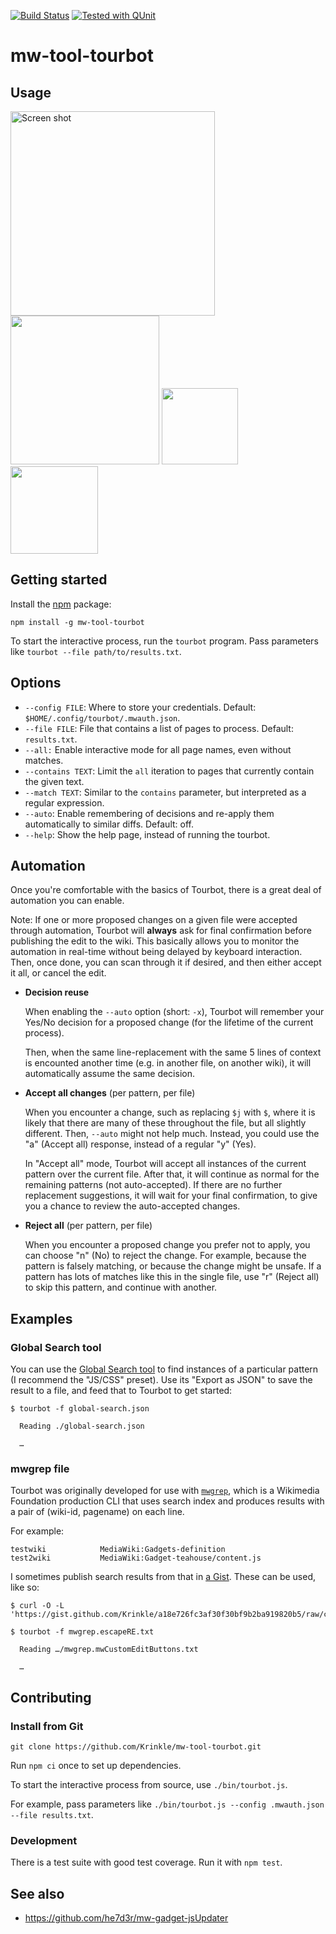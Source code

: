 [![Build Status](https://github.com/Krinkle/mw-tool-tourbot/actions/workflows/CI.yaml/badge.svg)](https://github.com/Krinkle/mw-tool-tourbot/actions/workflows/CI.yaml) [![Tested with QUnit](https://img.shields.io/badge/tested_with-qunit-9c3493.svg)](https://qunitjs.com/)

# mw-tool-tourbot

## Usage

<img height="327" alt="Screen shot" src="https://cloud.githubusercontent.com/assets/156867/24174412/b148335c-0e4d-11e7-9ef4-ada243de1fe7.png">
<img height="238" alt="" src="https://user-images.githubusercontent.com/156867/51370710-d4e53900-1aac-11e9-9359-6f5f0af7671e.png">
<img height="122" alt="" src="https://cloud.githubusercontent.com/assets/156867/24174411/b14480c2-0e4d-11e7-8fcb-1c794d22f310.png">
<img height="140" alt="" src="https://cloud.githubusercontent.com/assets/156867/16357410/220259be-3af6-11e6-9479-c4205972e3bf.png">

## Getting started

Install the [npm](https://npmjs.org/) package:

```
npm install -g mw-tool-tourbot
```

To start the interactive process, run the `tourbot` program.
Pass parameters like `tourbot --file path/to/results.txt`.

## Options

* `--config FILE`: Where to store your credentials. Default: `$HOME/.config/tourbot/.mwauth.json`.
* `--file FILE`: File that contains a list of pages to process. Default: `results.txt`.
* `--all:` Enable interactive mode for all page names, even without matches.
* `--contains TEXT`: Limit the `all` iteration to pages that currently contain the given text.
* `--match TEXT`: Similar to the `contains` parameter, but interpreted as a regular expression.
* `--auto`: Enable remembering of decisions and re-apply them automatically to similar diffs. Default: off.
* `--help`: Show the help page, instead of running the tourbot.

## Automation

Once you're comfortable with the basics of Tourbot, there is a great deal
of automation you can enable.

Note: If one or more proposed changes on a given file were accepted
through automation, Tourbot will **always** ask for final confirmation
before publishing the edit to the wiki. This basically allows you to
monitor the automation in real-time without being delayed by keyboard
interaction. Then, once done, you can scan through it if desired, and
then either accept it all, or cancel the edit.

* **Decision reuse**

  When enabling the `--auto` option (short: `-x`), Tourbot will remember
  your Yes/No decision for a proposed change (for the lifetime of the current
  process).

  Then, when the same line-replacement with the same 5 lines of context
  is encounted another time (e.g. in another file, on another wiki),
  it will automatically assume the same decision.

* **Accept all changes** (per pattern, per file)

  When you encounter a change, such as replacing `$j` with `$`, where it is
  likely that there are many of these throughout the file, but all slightly
  different. Then, `--auto` might not help much. Instead, you could use
  the "a" (Accept all) response, instead of a regular "y" (Yes).

  In "Accept all" mode, Tourbot will accept all instances of the current
  pattern over the current file. After that, it will continue as normal
  for the remaining patterns (not auto-accepted).
  If there are no further replacement suggestions, it will wait for your
  final confirmation, to give you a chance to review the auto-accepted
  changes.

* **Reject all** (per pattern, per file)

  When you encounter a proposed change you prefer not to apply, you can
  choose "n" (No) to reject the change. For example, because the pattern
  is falsely matching, or because the change might be unsafe. If a pattern
  has lots of matches like this in the single file, use "r" (Reject all) to
  skip this pattern, and continue with another.

## Examples

### Global Search tool

You can use the [Global Search tool](https://global-search.toolforge.org/) to find instances
of a particular pattern (I recommend the "JS/CSS" preset). Use its "Export as JSON"
to save the result to a file, and feed that to Tourbot to get started:

```
$ tourbot -f global-search.json

  Reading ./global-search.json

  …
 ```

### mwgrep file

Tourbot was originally developed for use with [`mwgrep`](https://wikitech.wikimedia.org/wiki/Wikimedia_binaries#mwgrep), which is a Wikimedia Foundation production CLI that uses search
index and produces results with a pair of (wiki-id, pagename) on each line.

For example:

```
testwiki            MediaWiki:Gadgets-definition
test2wiki           MediaWiki:Gadget-teahouse/content.js
```

I sometimes publish search results from that in [a Gist](https://gist.github.com/Krinkle/a18e726fc3af30f30bf9b2ba919820b5). These can be used, like so:

```
$ curl -O -L 'https://gist.github.com/Krinkle/a18e726fc3af30f30bf9b2ba919820b5/raw/c8c72d371c80c701eb4f6f5422c6ac51c6264f1f/mwgrep.escapeRE.txt'

$ tourbot -f mwgrep.escapeRE.txt

  Reading …/mwgrep.mwCustomEditButtons.txt

  …
```

## Contributing

### Install from Git

```
git clone https://github.com/Krinkle/mw-tool-tourbot.git
````

Run `npm ci` once to set up dependencies.

To start the interactive process from source, use `./bin/tourbot.js`.

For example, pass parameters like `./bin/tourbot.js --config .mwauth.json --file results.txt`.

### Development

There is a test suite with good test coverage. Run it with `npm test`.

## See also

* https://github.com/he7d3r/mw-gadget-jsUpdater
